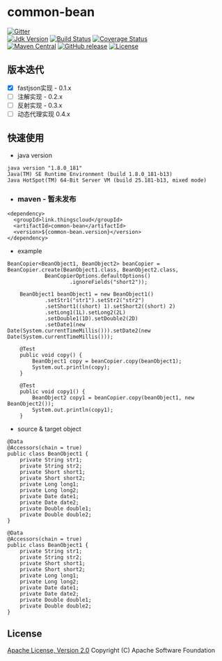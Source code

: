 # common-bean

[![Gitter](https://badges.gitter.im/zhouhailin/common-bean.svg)](https://gitter.im/zhouhailin/common-bean?utm_source=badge&utm_medium=badge&utm_campaign=pr-badge)  
[![Jdk Version](https://img.shields.io/badge/JDK-1.8-green.svg)](https://img.shields.io/badge/JDK-1.8-green.svg)
[![Build Status](https://travis-ci.org/zhouhailin/common-bean.svg?branch=master)](https://travis-ci.org/zhouhailin/common-bean)
[![Coverage Status](https://img.shields.io/codecov/c/github/zhouhailin/common-bean/master.svg)](https://codecov.io/github/zhouhailin/common-bean?branch=master&view=all#sort=coverage&dir=asc)  
[![Maven Central](https://maven-badges.herokuapp.com/maven-central/link.thingscloud/common-bean/badge.svg)](https://maven-badges.herokuapp.com/maven-central/link.thingscloud/common-bean/)
[![GitHub release](https://img.shields.io/github/release/zhouhailin/common-bean.svg)](https://github.com/zhouhailin/common-bean/releases)
[![License](https://img.shields.io/badge/license-Apache%202-4EB1BA.svg)](https://www.apache.org/licenses/LICENSE-2.0.html)

## 版本迭代

- [x] fastjson实现 - 0.1.x
- [ ] 注解实现 - 0.2.x
- [ ] 反射实现 - 0.3.x
- [ ] 动态代理实现 0.4.x

## 快速使用

- java version

```
java version "1.8.0_181"
Java(TM) SE Runtime Environment (build 1.8.0_181-b13)
Java HotSpot(TM) 64-Bit Server VM (build 25.181-b13, mixed mode)
```

- ### maven - 暂未发布

```
<dependency>
  <groupId>link.thingscloud</groupId>
  <artifactId>common-bean</artifactId>
  <version>${common-bean.version}</version>
</dependency>
```

- example

```
BeanCopier<BeanObject1, BeanObject2> beanCopier = BeanCopier.create(BeanObject1.class, BeanObject2.class,
            BeanCopierOptions.defaultOptions()
                    .ignoreFields("short2"));

    BeanObject1 beanObject1 = new BeanObject1()
            .setStr1("str1").setStr2("str2")
            .setShort1((short) 1).setShort2((short) 2)
            .setLong1(1L).setLong2(2L)
            .setDouble1(1D).setDouble2(2D)
            .setDate1(new Date(System.currentTimeMillis())).setDate2(new Date(System.currentTimeMillis()));

    @Test
    public void copy() {
        BeanObject1 copy = beanCopier.copy(beanObject1);
        System.out.println(copy);
    }

    @Test
    public void copy1() {
        BeanObject2 copy1 = beanCopier.copy(beanObject1, new BeanObject2());
        System.out.println(copy1);
    }
```

- source & target object

```
@Data
@Accessors(chain = true)
public class BeanObject1 {
    private String str1;
    private String str2;
    private Short short1;
    private Short short2;
    private Long long1;
    private Long long2;
    private Date date1;
    private Date date2;
    private Double double1;
    private Double double2;
}

@Data
@Accessors(chain = true)
public class BeanObject1 {
    private String str1;
    private String str2;
    private Short short1;
    private Short short2;
    private Long long1;
    private Long long2;
    private Date date1;
    private Date date2;
    private Double double1;
    private Double double2;
}
```

## License

[Apache License, Version 2.0](http://www.apache.org/licenses/LICENSE-2.0.html) Copyright (C) Apache Software Foundation
